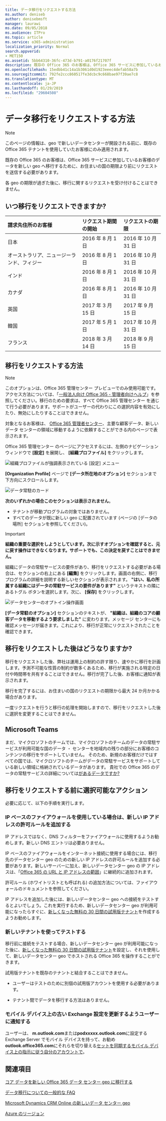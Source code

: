 ```yaml
---
title: データ移行をリクエストする方法
ms.author: deniseb
author: denisebmsft
manager: laurawi
ms.date: 09/05/2018
ms.audience: ITPro
ms.topic: article
ms.service: o365-administration
localization_priority: Normal
search.appverid:
- MET150
ms.assetid: 5bb64310-36fc-473d-b791-a0176f21707f
description: 既存の Office 365 のお客様は、Office 365 サービスに参加しているお客様のデータを新しい geo へ移行するために、お住まいの国の期限より前にリクエストを送信する必要があります。
ms.openlocfilehash: 15edbb41c14a1b3061d0d1923eeec4defab58a7b
ms.sourcegitcommit: 792fe2ccc860517fe3dcbc9c668bae97f39ae7c8
ms.translationtype: MT
ms.contentlocale: ja-JP
ms.lasthandoff: 01/29/2019
ms.locfileid: "29604508"
---
```

# <a name="how-to-request-your-data-move"></a>データ移行をリクエストする方法

> [!NOTE]
> このページの情報は、geo で新しいデータセンターが開設される前に、既存の Office 365 テナントを使用していたお客様にのみ適用されます。 
  
既存の Office 365 のお客様は、Office 365 サービスに参加しているお客様のデータを新しい geo へ移行するために、お住まいの国の期限より前にリクエストを送信する必要があります。 
  
各 geo の期限が過ぎた後に、移行に関するリクエストを受け付けることはできません。 
  
## <a name="when-can-i-request-a-move"></a>いつ移行をリクエストできますか?

|**請求先住所のお客様**|**リクエスト期間の開始**|**リクエストの期限**|
|:-----|:-----|:-----|
|日本  <br/> |2016 年 8 月 1 日  <br/> |2016 年 10 月 31 日  <br/> |
|オーストラリア、ニュージーランド、フィジー  <br/> |2016 年 8 月 1 日  <br/> |2016 年 10 月 31 日  <br/> |
|インド  <br/> |2016 年 8 月 1 日  <br/> |2016 年 10 月 31 日  <br/> |
|カナダ  <br/> |2016 年 8 月 1 日  <br/> |2016 年 10 月 31 日  <br/> |
|英国  <br/> |2017 年 3 月 15 日  <br/> |2017 年 9 月 15 日  <br/> |
|韓国  <br/> |2017 年 5 月 1 日  <br/> |2017 年 10 月 31 日  <br/> |
|フランス  <br/> |2018 年 3 月 14 日  <br/> |2018 年 9 月 15 日  <br/> |
   
## <a name="how-to-request-a-move"></a>移行をリクエストする方法

> [!NOTE]
> このオプションは、Office 365 管理センター プレビューでのみ使用可能です。アクセス方法については、「[一般法人向け Office 365 - 管理者向けヘルプ](https://aka.ms/365admin)」を参照してください。移行のための要求は、すべて Office 365 管理センター を通じて行う必要があります。サポートがユーザーの代わりにこの選択内容を有効にしたり、無効にしたりすることはできません。 
  
対象となるお客様は、 [Office 365 管理者センター](https://aka.ms/365admin)、主要な顧客データ、新しいデータ センターの領域に移動するように依頼することができる内のページで表示されます。  
  
Office 365 管理センター のページにアクセスするには、左側のナビゲーション ウィンドウで **[設定]** を展開し、 **[組織プロファイル]** をクリックします。
  
![組織プロファイルが強調表示されている [設定] メニュー](media/22799fac-32b4-4f79-ae60-3f6ffb7cfbd7.png)
  
**[Organization Profile]** ページで **[データ所在地のオプション]** セクションまで下方向にスクロールします。 
  
![データ常駐のカード](media/fdb02cd0-825d-4d9e-bb35-6f806282884f.png)
  
**次のいずれかの場合このセクションは表示されません**。
- テナントが移動プログラムの対象ではありません。 
- すべてのデータが既に新しい geo に配置されています (ページの [データの場所] セクションを参照してください)。 
  
> [!IMPORTANT]
> **組織の重要な選択をしようとしています。次に示すオプションを確認すると、元に戻す操作はできなくなります。サポートでも、この決定を戻すことはできません。**
  
組織にデータの常駐サービスの要件があり、移行をリクエストする必要がある場合は、セクションの右上にある **[編集]** をクリックします。画面の右側に、移行プログラムの詳細を説明する新しいセクションが表示されます。 **"はい、私の所属する組織にはデータの常駐サービスの要件があります"** というテキストの隣にあるトグル ボタンを選択します。次に、 **[保存]** をクリックします。
  
![データセンターのオプトイン操作画面](media/f97ab8d2-b0e1-49bf-9d6b-bf75f3081233.png)
  
**[データ常駐のオプション]** セクションのテキストが、 **"組織は、組織のコアの顧客データを移動するよう要求しました"** に変わります。メッセージ センターにも確認メッセージが届きます。これにより、移行が正常にリクエストされたことを確認できます。 


  
## <a name="what-happens-after-requesting-a-move"></a>移行をリクエストした後はどうなりますか?

移行をリクエストした後、弊社は運用上の制約の許す限り、速やかに移行を計画します。予測不可能な性質の制約が数多くあるため、移行が実施される特定の日付や時間帯を共有することはできません。移行が完了した後、お客様に通知が表示されます。
  
移行を完了するには、お住まいの国のリクエストの期限から最大 24 か月かかる場合があります。
  
一度リクエストを行うと移行の処理を開始しますので、移行をリクエストした後に選択を変更することはできません。
  
## <a name="microsoft-teams"></a>Microsoft Teams

まだ、マイクロソフトのチームでは、マイクロソフトのチームのデータの常駐サービスが利用可能な国のデータ ・ センターを地域内の残りの部分にお客様のコンテンツの移行をサポートしていません。 そのため、新規のお客様だけではすべての国では、マイクロソフトのチームがデータの常駐サービスをサポートしている新しい領域に格納されているデータがあります。 貴社での Office 365 のデータの常駐サービスの詳細については[があるデータですか?](https://products.office.com/where-is-your-data-located)   

## <a name="optional-actions-before-you-request-a-move"></a>移行をリクエストする前に選択可能なアクション

必要に応じて、以下の手順を実行します。
  
### <a name="if-you-use-an-ip-based-firewall-add-allow-rules-for-the-new-ip-addresses"></a>IP ベースのファイアウォールを使用している場合は、新しい IP アドレスの許可ルールを追加する

IP アドレスではなく、DNS フィルターをファイアウォールに使用するようお勧めします。新しい DNS エントリは必要ありません。
  
IP ベースのファイアウォールをインターネット接続に使用する場合には、移行先のデータセンター geo のための新しい IP アドレスの許可ルールを追加する必要があります。新しいサーバーに加え、新しいデータセンター geo の IP アドレスは、「[Office 365 の URL と IP アドレスの範囲](https://go.microsoft.com/fwlink/p/?LinkId=229631)」に継続的に追加されます。
  
許可ルール (ホワイトリストとも呼ばれる) の追加方法については、ファイアウォールのドキュメントを参照してください。
  
IP アドレスを追加した後には、新しいデータセンター geo への接続をテストするとよいでしょう。これを実行するため、新しいデータセンター geo が利用可能になったらすぐに、[新しくなった無料の 30 日間の試用版テナント](https://go.microsoft.com/fwlink/?LinkId=522463)を作成するようお勧めします。 
  
### <a name="test-using-a-new-tenant"></a>新しいテナントを使ってテストする

移行前に接続をテストする場合、新しいデータセンター geo が利用可能になった後に、[新しくなった無料の 30 日間の試用版テナント](https://go.microsoft.com/fwlink/?LinkId=522463)を設定し、それを使用して、新しいデータセンター geo でホストされる Office 365 を操作することができます。 
  
試用版テナントを既存のテナントと結合することはできません。
  
- ユーザーはテストのために別個の試用版アカウントを使用する必要があります。
    
- テナント間でデータを移行する方法はありません。
    
### <a name="notify-users-to-update-out-of-date-exchange-settings-on-mobile-devices"></a>モバイル デバイス上の古い Exchange 設定を更新するようユーザーに通知する

ユーザーは、 **m.outlook.com**または**podxxxxx.outlook.com**に設定する Exchange Server でモバイル デバイスを持って、お勧め**outlook.office365.com**にそれらを切り替える[セットを同期するモバイル デバイス上の指示に従う自分のアカウントで](https://support.office.com/article/c9139caf-01ab-41a0-827c-3c06ee569ed3)。

## <a name="related-topics"></a>関連項目

[コア データを新しい Office 365 データ センター geo に移行する](moving-data-to-new-datacenter-geos.md)

[データ移行についての一般的な FAQ](data-move-faq.md)

[Microsoft Dynamics CRM Online の新しいデータ センター geo](https://go.microsoft.com/fwlink/p/?Linkid=615924)
  
[Azure のリージョン](https://azure.microsoft.com/en-us/regions/)
  

